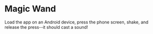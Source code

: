 # Magic Wand

Load the app on an Android device, press the phone screen, shake, and release the press--it should cast a sound!

<!-- TODOs
* make sure a user could tab the phone screen without invoking image-editing options (e.g., "COPY", etc.)
* gesture recognition
 -->